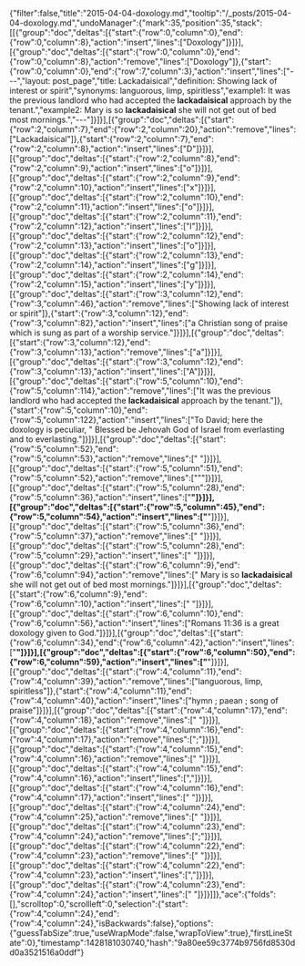 {"filter":false,"title":"2015-04-04-doxology.md","tooltip":"/_posts/2015-04-04-doxology.md","undoManager":{"mark":35,"position":35,"stack":[[{"group":"doc","deltas":[{"start":{"row":0,"column":0},"end":{"row":0,"column":8},"action":"insert","lines":["Doxology"]}]}],[{"group":"doc","deltas":[{"start":{"row":0,"column":0},"end":{"row":0,"column":8},"action":"remove","lines":["Doxology"]},{"start":{"row":0,"column":0},"end":{"row":7,"column":3},"action":"insert","lines":["---","layout: post_page","title: Lackadaisical","definition: Showing lack of interest or spirit","synonyms:  languorous, limp, spiritless","example1: It was the previous landlord who had accepted the <strong>lackadaisical</strong> approach by the tenant.","example2: Mary is so <strong>lackadaisical</strong> she will not get out of bed most mornings.","---"]}]}],[{"group":"doc","deltas":[{"start":{"row":2,"column":7},"end":{"row":2,"column":20},"action":"remove","lines":["Lackadaisical"]},{"start":{"row":2,"column":7},"end":{"row":2,"column":8},"action":"insert","lines":["D"]}]}],[{"group":"doc","deltas":[{"start":{"row":2,"column":8},"end":{"row":2,"column":9},"action":"insert","lines":["o"]}]}],[{"group":"doc","deltas":[{"start":{"row":2,"column":9},"end":{"row":2,"column":10},"action":"insert","lines":["x"]}]}],[{"group":"doc","deltas":[{"start":{"row":2,"column":10},"end":{"row":2,"column":11},"action":"insert","lines":["o"]}]}],[{"group":"doc","deltas":[{"start":{"row":2,"column":11},"end":{"row":2,"column":12},"action":"insert","lines":["l"]}]}],[{"group":"doc","deltas":[{"start":{"row":2,"column":12},"end":{"row":2,"column":13},"action":"insert","lines":["o"]}]}],[{"group":"doc","deltas":[{"start":{"row":2,"column":13},"end":{"row":2,"column":14},"action":"insert","lines":["g"]}]}],[{"group":"doc","deltas":[{"start":{"row":2,"column":14},"end":{"row":2,"column":15},"action":"insert","lines":["y"]}]}],[{"group":"doc","deltas":[{"start":{"row":3,"column":12},"end":{"row":3,"column":46},"action":"remove","lines":["Showing lack of interest or spirit"]},{"start":{"row":3,"column":12},"end":{"row":3,"column":82},"action":"insert","lines":["a Christian song of praise which is sung as part of a worship service."]}]}],[{"group":"doc","deltas":[{"start":{"row":3,"column":12},"end":{"row":3,"column":13},"action":"remove","lines":["a"]}]}],[{"group":"doc","deltas":[{"start":{"row":3,"column":12},"end":{"row":3,"column":13},"action":"insert","lines":["A"]}]}],[{"group":"doc","deltas":[{"start":{"row":5,"column":10},"end":{"row":5,"column":114},"action":"remove","lines":["It was the previous landlord who had accepted the <strong>lackadaisical</strong> approach by the tenant."]},{"start":{"row":5,"column":10},"end":{"row":5,"column":122},"action":"insert","lines":["To David; here the doxology is peculiar, \" Blessed be Jehovah God of Israel from everlasting and to everlasting."]}]}],[{"group":"doc","deltas":[{"start":{"row":5,"column":52},"end":{"row":5,"column":53},"action":"remove","lines":[" "]}]}],[{"group":"doc","deltas":[{"start":{"row":5,"column":51},"end":{"row":5,"column":52},"action":"remove","lines":["\""]}]}],[{"group":"doc","deltas":[{"start":{"row":5,"column":28},"end":{"row":5,"column":36},"action":"insert","lines":["<strong>"]}]}],[{"group":"doc","deltas":[{"start":{"row":5,"column":45},"end":{"row":5,"column":54},"action":"insert","lines":["</strong>"]}]}],[{"group":"doc","deltas":[{"start":{"row":5,"column":36},"end":{"row":5,"column":37},"action":"remove","lines":[" "]}]}],[{"group":"doc","deltas":[{"start":{"row":5,"column":28},"end":{"row":5,"column":29},"action":"insert","lines":[" "]}]}],[{"group":"doc","deltas":[{"start":{"row":6,"column":9},"end":{"row":6,"column":94},"action":"remove","lines":[" Mary is so <strong>lackadaisical</strong> she will not get out of bed most mornings."]}]}],[{"group":"doc","deltas":[{"start":{"row":6,"column":9},"end":{"row":6,"column":10},"action":"insert","lines":[" "]}]}],[{"group":"doc","deltas":[{"start":{"row":6,"column":10},"end":{"row":6,"column":56},"action":"insert","lines":["Romans 11:36 is a great doxology given to God."]}]}],[{"group":"doc","deltas":[{"start":{"row":6,"column":34},"end":{"row":6,"column":42},"action":"insert","lines":["<strong>"]}]}],[{"group":"doc","deltas":[{"start":{"row":6,"column":50},"end":{"row":6,"column":59},"action":"insert","lines":["</strong>"]}]}],[{"group":"doc","deltas":[{"start":{"row":4,"column":11},"end":{"row":4,"column":39},"action":"remove","lines":["languorous, limp, spiritless"]},{"start":{"row":4,"column":11},"end":{"row":4,"column":40},"action":"insert","lines":["hymn ; paean ; song of praise"]}]}],[{"group":"doc","deltas":[{"start":{"row":4,"column":17},"end":{"row":4,"column":18},"action":"remove","lines":[" "]}]}],[{"group":"doc","deltas":[{"start":{"row":4,"column":16},"end":{"row":4,"column":17},"action":"remove","lines":[";"]}]}],[{"group":"doc","deltas":[{"start":{"row":4,"column":15},"end":{"row":4,"column":16},"action":"remove","lines":[" "]}]}],[{"group":"doc","deltas":[{"start":{"row":4,"column":15},"end":{"row":4,"column":16},"action":"insert","lines":[","]}]}],[{"group":"doc","deltas":[{"start":{"row":4,"column":16},"end":{"row":4,"column":17},"action":"insert","lines":[" "]}]}],[{"group":"doc","deltas":[{"start":{"row":4,"column":24},"end":{"row":4,"column":25},"action":"remove","lines":[" "]}]}],[{"group":"doc","deltas":[{"start":{"row":4,"column":23},"end":{"row":4,"column":24},"action":"remove","lines":[";"]}]}],[{"group":"doc","deltas":[{"start":{"row":4,"column":22},"end":{"row":4,"column":23},"action":"remove","lines":[" "]}]}],[{"group":"doc","deltas":[{"start":{"row":4,"column":22},"end":{"row":4,"column":23},"action":"insert","lines":[","]}]}],[{"group":"doc","deltas":[{"start":{"row":4,"column":23},"end":{"row":4,"column":24},"action":"insert","lines":[" "]}]}]]},"ace":{"folds":[],"scrolltop":0,"scrollleft":0,"selection":{"start":{"row":4,"column":24},"end":{"row":4,"column":24},"isBackwards":false},"options":{"guessTabSize":true,"useWrapMode":false,"wrapToView":true},"firstLineState":0},"timestamp":1428181030740,"hash":"9a80ee59c3774b9756fd8530dd0a3521516a0ddf"}